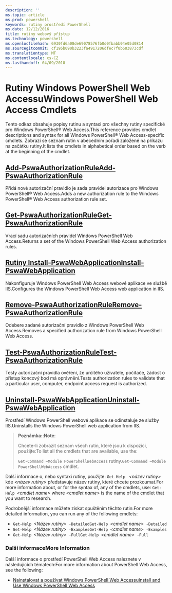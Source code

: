 ```yaml
---
description: ''
ms.topic: article
ms.prod: powershell
keywords: rutiny prostředí PowerShell
ms.date: 12/12/2016
title: rutiny webový přístup
ms.technology: powershell
ms.openlocfilehash: 6930fd6a08de69078576fb0d0fbabb04e05d0814
ms.sourcegitcommit: cf195b090b3223fa4917206dfec7f0b603873cdf
ms.translationtype: MT
ms.contentlocale: cs-CZ
ms.lasthandoff: 04/09/2018
---
```

# <a name="windows-powershell-web-access-cmdlets"></a><span data-ttu-id="805ad-103">Rutiny Windows PowerShell Web Accessu</span><span class="sxs-lookup"><span data-stu-id="805ad-103">Windows PowerShell Web Access Cmdlets</span></span>

<span data-ttu-id="805ad-104">Tento odkaz obsahuje popisy rutinu a syntaxi pro všechny rutiny specifické pro Windows PowerShell® Web Access.</span><span class="sxs-lookup"><span data-stu-id="805ad-104">This reference provides cmdlet descriptions and syntax for all Windows PowerShell® Web Access-specific cmdlets.</span></span> <span data-ttu-id="805ad-105">Zobrazí se seznam rutin v abecedním pořadí založené na příkazu na začátku rutiny.</span><span class="sxs-lookup"><span data-stu-id="805ad-105">It lists the cmdlets in alphabetical order based on the verb at the beginning of the cmdlet.</span></span>

## <a name="add-pswaauthorizationruleadd-pswaauthorizationrulemd"></a>[<span data-ttu-id="805ad-106">Add-PswaAuthorizationRule</span><span class="sxs-lookup"><span data-stu-id="805ad-106">Add-PswaAuthorizationRule</span></span>](add-pswaauthorizationrule.md)

<span data-ttu-id="805ad-107">Přidá nové autorizační pravidlo je sada pravidel autorizace pro Windows PowerShell® Web Access.</span><span class="sxs-lookup"><span data-stu-id="805ad-107">Adds a new authorization rule to the Windows PowerShell® Web Access authorization rule set.</span></span>

## <a name="get-pswaauthorizationruleget-pswaauthorizationrulemd"></a>[<span data-ttu-id="805ad-108">Get-PswaAuthorizationRule</span><span class="sxs-lookup"><span data-stu-id="805ad-108">Get-PswaAuthorizationRule</span></span>](get-pswaauthorizationrule.md)

<span data-ttu-id="805ad-109">Vrací sadu autorizačních pravidel Windows PowerShell Web Access.</span><span class="sxs-lookup"><span data-stu-id="805ad-109">Returns a set of the Windows PowerShell Web Access authorization rules.</span></span>

## <a name="install-pswawebapplicationinstall-pswawebapplicationmd"></a>[<span data-ttu-id="805ad-110">Rutiny Install-PswaWebApplication</span><span class="sxs-lookup"><span data-stu-id="805ad-110">Install-PswaWebApplication</span></span>](install-pswawebapplication.md)

<span data-ttu-id="805ad-111">Nakonfiguruje Windows PowerShell Web Access webové aplikace ve službě IIS.</span><span class="sxs-lookup"><span data-stu-id="805ad-111">Configures the Windows PowerShell Web Access web application in IIS.</span></span>

## <a name="remove-pswaauthorizationruleremove-pswaauthorizationrulemd"></a>[<span data-ttu-id="805ad-112">Remove-PswaAuthorizationRule</span><span class="sxs-lookup"><span data-stu-id="805ad-112">Remove-PswaAuthorizationRule</span></span>](remove-pswaauthorizationrule.md)

<span data-ttu-id="805ad-113">Odebere zadané autorizační pravidlo z Windows PowerShell Web Access.</span><span class="sxs-lookup"><span data-stu-id="805ad-113">Removes a specified authorization rule from Windows PowerShell Web Access.</span></span>

## <a name="test-pswaauthorizationruletest-pswaauthorizationrulemd"></a>[<span data-ttu-id="805ad-114">Test-PswaAuthorizationRule</span><span class="sxs-lookup"><span data-stu-id="805ad-114">Test-PswaAuthorizationRule</span></span>](test-pswaauthorizationrule.md)

<span data-ttu-id="805ad-115">Testy autorizační pravidla ověření, že určitého uživatele, počítače, žádost o přístup koncový bod má oprávnění.</span><span class="sxs-lookup"><span data-stu-id="805ad-115">Tests authorization rules to validate that a particular user, computer, endpoint access request is authorized.</span></span>

## <a name="uninstall-pswawebapplicationuninstall-pswawebapplicationmd"></a>[<span data-ttu-id="805ad-116">Uninstall-PswaWebApplication</span><span class="sxs-lookup"><span data-stu-id="805ad-116">Uninstall-PswaWebApplication</span></span>](uninstall-pswawebapplication.md)

<span data-ttu-id="805ad-117">Prostředí Windows PowerShell webové aplikace se odinstaluje ze služby IIS.</span><span class="sxs-lookup"><span data-stu-id="805ad-117">Uninstalls the Windows PowerShell web application from IIS.</span></span>

><span data-ttu-id="805ad-118">**Poznámka:**:</span><span class="sxs-lookup"><span data-stu-id="805ad-118">**Note**:</span></span>
>
><span data-ttu-id="805ad-119">Chcete-li zobrazit seznam všech rutin, které jsou k dispozici, použijte:</span><span class="sxs-lookup"><span data-stu-id="805ad-119">To list all the cmdlets that are available, use the:</span></span>
>
> <span data-ttu-id="805ad-120">`Get-Command –Module PowerShellWebAccess` rutiny.</span><span class="sxs-lookup"><span data-stu-id="805ad-120">`Get-Command –Module PowerShellWebAccess` cmdlet.</span></span>

<span data-ttu-id="805ad-121">Další informace o, nebo syntaxi rutiny, použijte: `Get-Help ` *&lt;název rutiny&gt;* kde *&lt;název rutiny&gt;* představuje název rutiny, které chcete prozkoumat.</span><span class="sxs-lookup"><span data-stu-id="805ad-121">For more information about, or for the syntax of, any of the cmdlets, use: `Get-Help `*&lt;cmdlet name&gt;* where *&lt;cmdlet name&gt;* is the name of the cmdlet that you want to research.</span></span>

<span data-ttu-id="805ad-122">Podrobnější informace můžete získat spuštěním těchto rutin:</span><span class="sxs-lookup"><span data-stu-id="805ad-122">For more detailed information, you can run any of the following cmdlets:</span></span>

- <span data-ttu-id="805ad-123">`Get-Help `*&lt;Název rutiny&gt;*` -Detailed`</span><span class="sxs-lookup"><span data-stu-id="805ad-123">`Get-Help `*&lt;cmdlet name&gt;*` -Detailed`</span></span>
- <span data-ttu-id="805ad-124">`Get-Help `*&lt;Název rutiny&gt;*` -Examples`</span><span class="sxs-lookup"><span data-stu-id="805ad-124">`Get-Help `*&lt;cmdlet name&gt;*` -Examples`</span></span>
- <span data-ttu-id="805ad-125">`Get-Help `*&lt;Název rutiny&gt;*` -Full`</span><span class="sxs-lookup"><span data-stu-id="805ad-125">`Get-Help `*&lt;cmdlet name&gt;*` -Full`</span></span>

### <a name="more-information"></a><span data-ttu-id="805ad-126">Další informace</span><span class="sxs-lookup"><span data-stu-id="805ad-126">More Information</span></span>

<span data-ttu-id="805ad-127">Další informace o prostředí PowerShell Web Access naleznete v následujících tématech:</span><span class="sxs-lookup"><span data-stu-id="805ad-127">For more information about PowerShell Web Access, see the following:</span></span>

- [<span data-ttu-id="805ad-128">Nainstalovat a používat Windows PowerShell Web Accessu</span><span class="sxs-lookup"><span data-stu-id="805ad-128">Install and Use Windows PowerShell Web Access</span></span>](../install-and-use-windows-powershell-web-access.md)